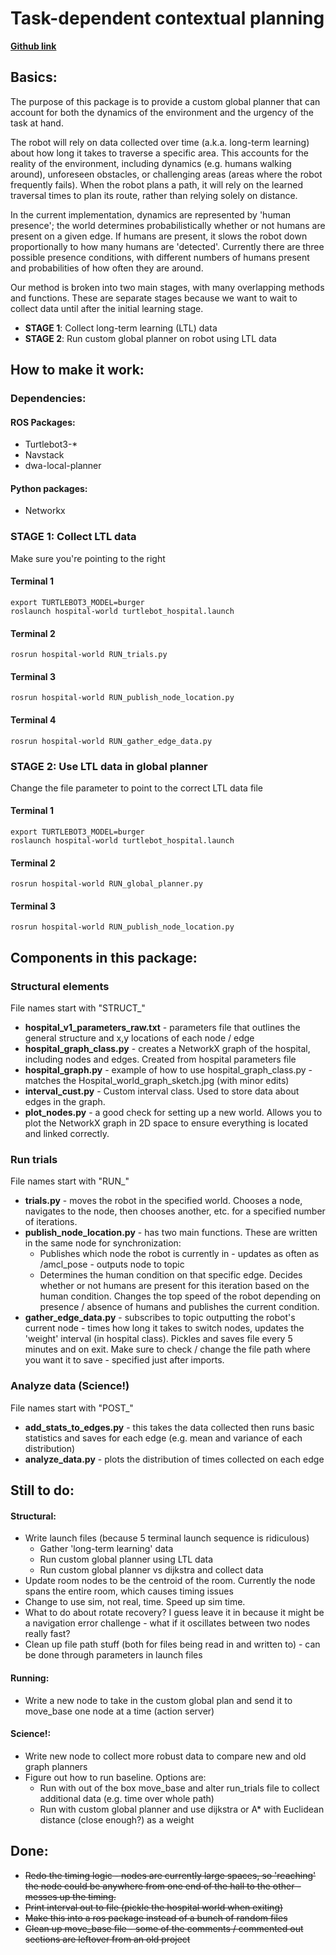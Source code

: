# Task-dependent contextual planning 

[**Github link**](https://github.com/osuprg/hospital-world)

## Basics:

The purpose of this package is to provide a custom global planner that can account for both the dynamics of the environment and the urgency of the task at hand. 

The robot will rely on data collected over time (a.k.a. long-term learning) about how long it takes to traverse a specific area.
This accounts for the reality of the environment, including dynamics (e.g. humans walking around), unforeseen obstacles, or challenging areas (areas where the robot frequently fails). 
When the robot plans a path, it will rely on the learned traversal times to plan its route, rather than relying solely on distance. 

In the current implementation, dynamics are represented by 'human presence'; the world determines probabilistically whether or not humans are present on a given edge. 
If humans are present, it slows the robot down proportionally to how many humans are 'detected'. 
Currently there are three possible presence conditions, with different numbers of humans present and probabilities of how often they are around.

Our method is broken into two main stages, with many overlapping methods and functions. 
These are separate stages because we want to wait to collect data until after the initial learning stage.
* **STAGE 1**: Collect long-term learning (LTL) data
* **STAGE 2**: Run custom global planner on robot using LTL data


## How to make it work:

### Dependencies:

#### ROS Packages:
* Turtlebot3-*
* Navstack
* dwa-local-planner

#### Python packages:
* Networkx

### STAGE 1: Collect LTL data

Make sure you're pointing to the right 

#### Terminal 1 
```
export TURTLEBOT3_MODEL=burger
roslaunch hospital-world turtlebot_hospital.launch
```

#### Terminal 2
```
rosrun hospital-world RUN_trials.py
```

#### Terminal 3 
```
rosrun hospital-world RUN_publish_node_location.py 
```

#### Terminal 4
```
rosrun hospital-world RUN_gather_edge_data.py
```


### STAGE 2: Use LTL data in global planner

Change the file parameter to point to the correct LTL data file

#### Terminal 1 
```
export TURTLEBOT3_MODEL=burger
roslaunch hospital-world turtlebot_hospital.launch
```

#### Terminal 2
```
rosrun hospital-world RUN_global_planner.py
```

#### Terminal 3 
```
rosrun hospital-world RUN_publish_node_location.py 
```



## Components in this package:


### Structural elements
File names start with "STRUCT_"
* **hospital_v1_parameters_raw.txt** - 
  parameters file that outlines the general structure and x,y locations of each node / edge
* **hospital_graph_class.py** - 
  creates a NetworkX graph of the hospital, including nodes and edges. 
  Created from hospital parameters file
* **hospital_graph.py** - 
  example of how to use hospital_graph_class.py - matches the Hospital_world_graph_sketch.jpg (with minor edits)
* **interval_cust.py** - 
  Custom interval class. Used to store data about edges in the graph. 
* **plot_nodes.py** - 
  a good check for setting up a new world. 
  Allows you to plot the NetworkX graph in 2D space to ensure everything is located and linked correctly.

### Run trials
File names start with "RUN_"
* **trials.py** - moves the robot in the specified world. Chooses a node, navigates to the node, then chooses another, etc. for a specified number of iterations. 
* **publish_node_location.py** - has two main functions. These are written in the same node for synchronization:
    * Publishes which node the robot is currently in - updates as often as /amcl_pose - outputs node to topic 
    * Determines the human condition on that specific edge. 
      Decides whether or not humans are present for this iteration based on the human condition. 
      Changes the top speed of the robot depending on presence / absence of humans and publishes the current condition.
* **gather_edge_data.py** - 
  subscribes to topic outputting the robot's current node - times how long it takes to switch nodes, updates the 'weight' interval (in hospital class). 
  Pickles and saves file every 5 minutes and on exit. Make sure to check / change the file path where you want it to save - specified just after imports.

### Analyze data (Science!)
File names start with "POST_"
* **add_stats_to_edges.py** - this takes the data collected then runs basic statistics and saves for each edge (e.g. mean and variance of each distribution)
* **analyze_data.py** - plots the distribution of times collected on each edge


## Still to do:

#### Structural:

* Write launch files (because 5 terminal launch sequence is ridiculous)
    * Gather 'long-term learning' data
    * Run custom global planner using LTL data
    * Run custom global planner vs dijkstra and collect data
* Update room nodes to be the centroid of the room. 
  Currently the node spans the entire room, which causes timing issues
* Change to use sim, not real, time.
  Speed up sim time.
* What to do about rotate recovery? I guess leave it in because it might be a navigation error challenge - what if it oscillates between two nodes really fast?
* Clean up file path stuff (both for files being read in and written to) - can be done through parameters in launch files

#### Running:

* Write a new node to take in the custom global plan and send it to move_base one node at a time (action server)

#### Science!:

* Write new node to collect more robust data to compare new and old graph planners
* Figure out how to run baseline. Options are:
    * Run with out of the box move_base and alter run_trials file to collect additional data (e.g. time over whole path)
    * Run with custom global planner and use dijkstra or A* with Euclidean distance (close enough?) as a weight



Done: 
-
* ~~Redo the timing logic - nodes are currently large spaces, so 'reaching' the node could be anywhere from one end of the hall to the other - messes up the timing.~~
* ~~Print interval out to file (pickle the hospital world when exiting)~~
* ~~Make this into a ros package instead of a bunch of random files~~
* ~~Clean up move_base file - some of the comments / commented out sections are leftover from an old project~~
